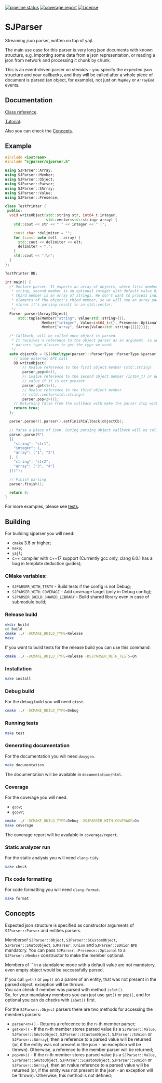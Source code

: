 [//]: # (start nodoc)
[![pipeline status](https://gitlab.com/dhurum/sjparser/badges/master/pipeline.svg)](https://gitlab.com/dhurum/sjparser/commits/master)
[![coverage report](https://gitlab.com/dhurum/sjparser/badges/master/coverage.svg)](https://gitlab.com/dhurum/sjparser/commits/master)
[![License](https://img.shields.io/:license-mit-blue.svg)](https://badges.mit-license.org)

[//]: # (end nodoc)
# SJParser

Streaming json parser, written on top of yajl.  

The main use case for this parser is very long json documents with known structure, e.g. importing some data from a json representation, or reading a json from network and processing it chunk by chunk.  

This is an event-driven parser on steroids - you specify the expected json structure and your callbacks, and they will be called after a whole piece of document is parsed (an object, for example), not just on `MapKey` or `ArrayEnd` events.

[//]: # (start nodoc)
## Documentation

[Class reference](https://dhurum.gitlab.io/sjparser/).  

[Tutorial](https://gitlab.com/dhurum/sjparser_tutorial).  

Also you can check the [Concepts](#concepts).

## Example

~~~cpp
#include <iostream>
#include "sjparser/sjparser.h"

using SJParser::Array;
using SJParser::Member;
using SJParser::Object;
using SJParser::Parser;
using SJParser::SArray;
using SJParser::Value;
using SJParser::Presence;

class TestPrinter {
 public:
  void writeObject(std::string str, int64_t integer,
                   std::vector<std::string> array) {
    std::cout << str << " " << integer << " [";

    const char *delimiter = "";
    for (const auto &elt : array) {
      std::cout << delimiter << elt;
      delimiter = ",";
    }
    std::cout << "]\n";
  }
};

TestPrinter DB;

int main() {
  /* Declare parser. It expects an array of objects, where first member is a
   * string, second member is an optional integer with default value 0, and
   * third member is an array of strings. We don't want to process individual
   * elements of the object's thied member, so we will use an array parser that
   * stores it's parsing result in an std::vector.
   */
  Parser parser{Array{Object{
      std::tuple{Member{"string", Value<std::string>{}},
                 Member{"integer", Value<int64_t>{}, Presence::Optional, 0},
                 Member{"array", SArray{Value<std::string>{}}}}}}};

  /* Callback, will be called once object is parsed.
   * It receives a reference to the object parser as an argument, so we use
   * parsers type aliases to get the type we need.
   */
  auto objectCb = [&](decltype(parser)::ParserType::ParserType &parser) {
    // Some external API call
    DB.writeObject(
        // Rvalue reference to the first object member (std::string)
        parser.pop<0>(),
        // Lvalue reference to the second object member (int64_t) or default
        // value if it is not present
        parser.get<1>(),
        // Rvalue reference to the third object member
        // (std::vector<std::string>)
        parser.pop<2>());
    // Returning false from the callback with make the parser stop with an error
    return true;
  };

  parser.parser().parser().setFinishCallback(objectCb);

  // Parse a piece of json. During parsing object callback will be called.
  parser.parse(R"(
  [{
    "string": "str1",
    "integer": 1,
    "array": ["1", "2"]
  }, {
    "string": "str2",
    "array": ["3", "4"]
  }])");

  // Finish parsing
  parser.finish();

  return 0;
}
~~~

For more examples, please see [tests](https://gitlab.com/dhurum/sjparser/tree/master/tests/src).

## Building

For building sjparser you will need:

- `cmake` 3.8 or higher;
- `make`;
- `yajl`;
- c++ compiler with c++17 support (Currently gcc only, clang 6.0.1 has a bug in template deduction guides);

### CMake variables:
- `SJPARSER_WITH_TESTS` - Build tests if the config is not Debug;
- `SJPARSER_WITH_COVERAGE` - Add coverage target (only in Debug config);
- `SJPARSER_BUILD_SHARED_LIBRARY` - Build shared library even in case of submodule build;

### Release build

~~~bash
mkdir build
cd build
cmake ../ -DCMAKE_BUILD_TYPE=Release 
make
~~~

If you want to build tests for the release build you can use this command:

~~~bash
cmake ../ -DCMAKE_BUILD_TYPE=Release -DSJPARSER_WITH_TESTS=On
~~~

### Installation

~~~bash
make install
~~~

### Debug build

For the debug build you will need `gtest`.

~~~bash
cmake ../ -DCMAKE_BUILD_TYPE=Debug
~~~

### Running tests

~~~bash
make test
~~~

### Generating documentation

For the documentation you will need `doxygen`.

~~~bash
make documentation
~~~

The documentation will be available in `documentation/html`.


### Coverage

For the coverage you will need:

- `gcov`;
- `gcovr`;

~~~bash
cmake ../ -DCMAKE_BUILD_TYPE=Debug -DSJPARSER_WITH_COVERAGE=On
make coverage
~~~

The coverage report will be available in `coverage/report`.

### Static analyzer run

For the static analysis you will need `clang-tidy`.

~~~bash
make check
~~~

### Fix code formatting

For code formatting you will need `clang-format`.

~~~bash
make format
~~~

[//]: # (end nodoc)
## Concepts <a name="concepts"></a>

Expected json structure is specified as constructor arguments of `SJParser::Parser` and entities parsers.  

Membersof `SJParser::Object`, `SJParser::SCustomObject`, `SJParser::SAutoObject`, `SJParser::Union` and `SJParser::SUnion` are mandatory.
You can pass `SJParser::Presence::Optional` to a `SJParser::Member` constructor to make the member optional.

Members of  `` in a standalone mode with a default value are not mandatory, even empty object would be successfully parsed.  

If you call `get()` or `pop()` on a parser of an entity, that was not present in the parsed object, exception will be thrown.  
You can check if member was parsed with method `isSet()`.  
So, for your mandatory members you can just use `get()` or `pop()`, and for optional you can do checks with `isSet()` first.  

For the `SJParser::Object` parsers there are two methods for accessing the members parsers:
 - `parser<n>()` - Returns a refecence to the n-th member parser;
 - `get<n>()` - If the n-th member stores parsed value (is  a `SJParser::Value`, `SJParser::SAutoObject`, `SJParser::SCustomObject`, `SJParser::SUnion` or `SJParser::SArray`), then a reference to a parsed value will be returned (or, if the entity was not present in the json - an exception will be thrown). Otherwise, a reference to the member parser will be returned;
 - `pop<n>()` - If the n-th member stores parsed value (is  a `SJParser::Value`, `SJParser::SAutoObject`, `SJPArser::SCustomObject`, `SJParser::SUnion` or `SJParser::SArray`), then an rvalue reference to a parsed value will be returned (or, if the entity was not present in the json - an exception will be thrown). Otherwise, this method is not defined;
